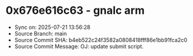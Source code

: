 # 0x676e616c63 - gnalc arm

- Sync on: 2025-07-21 13:56:28
- Source Branch: main
- Source Commit SHA: b4eb522c24f3582a0808418fff86e1bb91fca2c0
- Source Commit Message: OJ: update submit script.